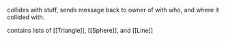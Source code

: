 collides with stuff, sends message back to owner of with who, and where it collided with.

contains lists of [[Triangle]], [[Sphere]], and [[Line]]
